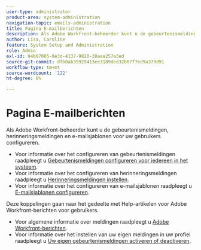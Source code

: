 ```yaml
---
user-type: administrator
product-area: system-administration
navigation-topic: emails-administration
title: Pagina E-mailberichten
description: Als Adobe Workfront-beheerder kunt u de gebeurtenismeldingen, herinneringsmeldingen en e-mailsjablonen voor uw gebruikers configureren.
author: Lisa, Caroline
feature: System Setup and Administration
role: Admin
exl-id: 94b07085-8e3d-4137-9820-38aaa257a3ed
source-git-commit: dfb0ab35929413ee3189ded32b87f7ed9a379d91
workflow-type: tm+mt
source-wordcount: '122'
ht-degree: 0%

---
```


# Pagina E-mailberichten

Als Adobe Workfront-beheerder kunt u de gebeurtenismeldingen, herinneringsmeldingen en e-mailsjablonen voor uw gebruikers configureren.

* Voor informatie over het configureren van gebeurtenismeldingen raadpleegt u [Gebeurtenismeldingen configureren voor iedereen in het systeem](../../../administration-and-setup/manage-workfront/emails/configure-event-notifications-for-everyone-in-the-system.md).
* Voor informatie over het configureren van herinneringsmeldingen raadpleegt u [Herinneringsmeldingen instellen](../../../administration-and-setup/manage-workfront/emails/set-up-reminder-notifications.md).
* Voor informatie over het configureren van e-mailsjablonen raadpleegt u [E-mailsjablonen configureren](../../../administration-and-setup/manage-workfront/emails/configure-email-templates.md).

Deze koppelingen gaan naar het gedeelte met Help-artikelen voor Adobe Workfront-berichten voor gebruikers.

* Voor algemene informatie over meldingen raadpleegt u [Adobe Workfront-berichten](/help/quicksilver/workfront-basics/using-notifications/event-notifications.md).
* Voor informatie over het instellen van uw eigen meldingen in uw profiel raadpleegt u [Uw eigen gebeurtenismeldingen activeren of deactiveren](/help/quicksilver/workfront-basics/using-notifications/activate-or-deactivate-your-own-event-notifications.md).
